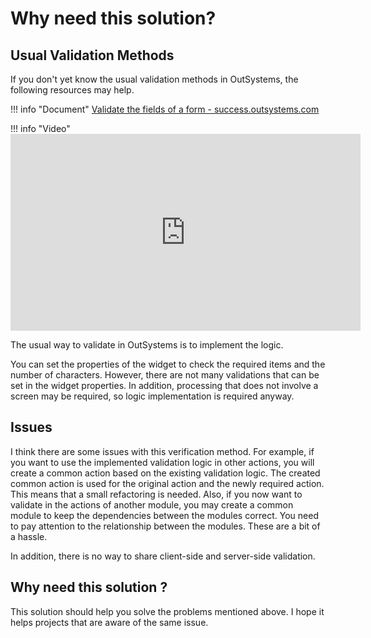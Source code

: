 # Why need this solution?

## Usual Validation Methods

If you don't yet know the usual validation methods in OutSystems, the following resources may help.

!!! info "Document"
    [Validate the fields of a form - success.outsystems.com](https://success.outsystems.com/Documentation/11/Developing_an_Application/Design_UI/Forms/Validate_the_fields_of_a_form)

!!! info "Video"
    <iframe width="560" height="315" src="https://www.youtube.com/embed/VU3G6ZBeuMI" frameborder="0" allow="accelerometer; autoplay; clipboard-write; encrypted-media; gyroscope; picture-in-picture" allowfullscreen></iframe>

The usual way to validate in OutSystems is to implement the logic.

You can set the properties of the widget to check the required items and the number of characters. However, there are not many validations that can be set in the widget properties. In addition, processing that does not involve a screen may be required, so logic implementation is required anyway.

## Issues

I think there are some issues with this verification method. For example, if you want to use the implemented validation logic in other actions, you will create a common action based on the existing validation logic. The created common action is used for the original action and the newly required action. This means that a small refactoring is needed. Also, if you now want to validate in the actions of another module, you may create a common module to keep the dependencies between the modules correct. You need to pay attention to the relationship between the modules. These are a bit of a hassle.

In addition, there is no way to share client-side and server-side validation.

## Why need this solution ?

This solution should help you solve the problems mentioned above. I hope it helps projects that are aware of the same issue.
